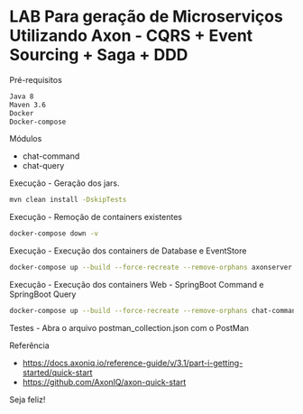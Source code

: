 LAB Para geração de Microserviços Utilizando Axon - CQRS + Event Sourcing + Saga + DDD
============================

Pré-requisitos
```bash
Java 8
Maven 3.6
Docker
Docker-compose
```
Módulos
- chat-command
- chat-query

Execução - Geração dos jars.
```bash
mvn clean install -DskipTests
```
Execução - Remoção de containers existentes
```bash
docker-compose down -v
```
Execução - Execução dos containers de Database e EventStore
```bash
docker-compose up --build --force-recreate --remove-orphans axonserver sqlserver mysqlserver
```
Execução - Execução dos containers Web - SpringBoot Command e SpringBoot Query 
```bash
docker-compose up --build --force-recreate --remove-orphans chat-command chat-query
```
Testes - Abra o arquivo postman_collection.json com o PostMan

Referência
- https://docs.axoniq.io/reference-guide/v/3.1/part-i-getting-started/quick-start
- https://github.com/AxonIQ/axon-quick-start

Seja feliz!

